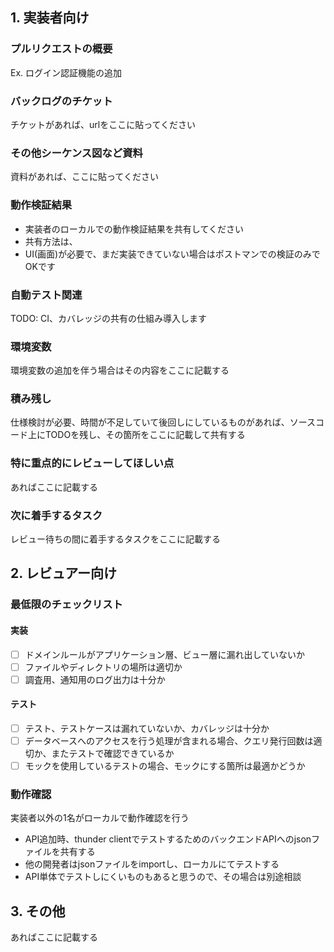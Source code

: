 ## 1. 実装者向け

### プルリクエストの概要
Ex. ログイン認証機能の追加

### バックログのチケット
チケットがあれば、urlをここに貼ってください

### その他シーケンス図など資料
資料があれば、ここに貼ってください

### 動作検証結果
- 実装者のローカルでの動作検証結果を共有してください
- 共有方法は、
- UI(画面)が必要で、まだ実装できていない場合はポストマンでの検証のみでOKです

### 自動テスト関連
TODO: CI、カバレッジの共有の仕組み導入します

### 環境変数
環境変数の追加を伴う場合はその内容をここに記載する

### 積み残し
仕様検討が必要、時間が不足していて後回しにしているものがあれば、ソースコード上にTODOを残し、その箇所をここに記載して共有する

### 特に重点的にレビューしてほしい点
あればここに記載する

### 次に着手するタスク
レビュー待ちの間に着手するタスクをここに記載する


## 2. レビュアー向け
### 最低限のチェックリスト
#### 実装
- [ ] ドメインルールがアプリケーション層、ビュー層に漏れ出していないか
- [ ] ファイルやディレクトリの場所は適切か
- [ ] 調査用、通知用のログ出力は十分か

#### テスト
- [ ] テスト、テストケースは漏れていないか、カバレッジは十分か
- [ ] データベースへのアクセスを行う処理が含まれる場合、クエリ発行回数は適切か、またテストで確認できているか
- [ ] モックを使用しているテストの場合、モックにする箇所は最適かどうか

### 動作確認
実装者以外の1名がローカルで動作確認を行う
- API追加時、thunder clientでテストするためのバックエンドAPIへのjsonファイルを共有する
- 他の開発者はjsonファイルをimportし、ローカルにてテストする
- API単体でテストしにくいものもあると思うので、その場合は別途相談

## 3. その他
あればここに記載する